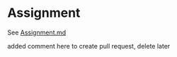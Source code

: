 # Assignment

See [Assignment.md](Assignment.md)

added comment here to create pull request, delete later
